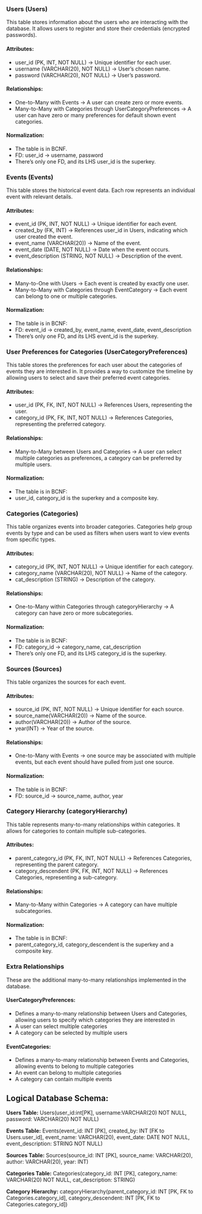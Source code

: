 ### Users (Users) ###
This table stores information about the users who are interacting with the database. It allows users to register and store their credentials (encrypted passwords). 
#### **Attributes:**
  -  user_id (PK, INT, NOT NULL) → Unique identifier for each user.
  -  username (VARCHAR(20), NOT NULL) → User’s chosen name.
  -  password (VARCHAR(20), NOT NULL) → User’s password.
#### **Relationships:**
  -  One-to-Many with Events → A user can create zero or more events.
  -  Many-to-Many with Categories through UserCategoryPreferences → A user can have zero or many preferences for default shown event categories.
#### **Normalization:**
  -  The table is in BCNF.
  -  FD: user_id -> username, password
  -  There’s only one FD, and its LHS user_id is the superkey.
### Events (Events) ###
This table stores the historical event data. Each row represents an individual event with relevant details.
#### **Attributes:**
  -  event_id (PK, INT, NOT NULL) → Unique identifier for each event.
  -  created_by (FK, INT) → References user_id in Users, indicating which user created the event.
  -  event_name (VARCHAR(20)) → Name of the event.
  -  event_date (DATE, NOT NULL) → Date when the event occurs.
  -  event_description (STRING, NOT NULL) → Description of the event.
#### **Relationships:**
  -  Many-to-One with Users → Each event is created by exactly one user.
  -  Many-to-Many with Categories through EventCategory → Each event can belong to one or multiple categories.
#### **Normalization:**
  -  The table is in BCNF:
  -  FD: event_id -> created_by, event_name, event_date, event_description
  -  There’s only one FD, and its LHS event_id is the superkey.
### User Preferences for Categories (UserCategoryPreferences) ###
This table stores the preferences for each user about the categories of events they are interested in. It provides a way to customize the timeline by allowing users to select and save their preferred event categories.
#### **Attributes:**
  -  user_id (PK, FK, INT, NOT NULL) → References Users, representing the user.
  -  category_id (PK, FK, INT, NOT NULL) → References Categories, representing the preferred category.
#### **Relationships:**
  -  Many-to-Many between Users and Categories → A user can select multiple categories as preferences, a category can be preferred by multiple users.
#### **Normalization:**
  -  The table is in BCNF:
  -  user_id, category_id is the superkey and a composite key.
### Categories (Categories) ###
This table organizes events into broader categories. Categories help group events by type and can be used as filters when users want to view events from specific types.
#### **Attributes:**
  -  category_id (PK, INT, NOT NULL) → Unique identifier for each category.
  -  category_name (VARCHAR(20), NOT NULL) → Name of the category.
  -  cat_description (STRING) → Description of the category.
#### **Relationships:**
  -  One-to-Many within Categories through categoryHierarchy → A category can have zero or more subcategories.
#### **Normalization:**
  -  The table is in BCNF:
  -  FD: category_id -> category_name, cat_description
  -  There’s only one FD, and its LHS category_id is the superkey.
### Sources (Sources) ###
This table organizes the sources for each event. 
#### **Attributes:**
  - source_id (PK, INT, NOT NULL) → Unique identifier for each source.
  - source_name(VARCHAR(20)) → Name of the source.
  - author(VARCHAR(20)) → Author of the source.
  - year(INT) → Year of the source.
#### **Relationships:**
  - One-to-Many with Events → one source may be associated with multiple events, but each event should have pulled from just one source.
#### **Normalization:**
  - The table is in BCNF:
  - FD: source_id → source_name, author, year
### Category Hierarchy (categoryHierarchy) ###
This table represents many-to-many relationships within categories. It allows for categories to contain multiple sub-categories.
#### **Attributes:**
  -  parent_category_id (PK, FK, INT, NOT NULL) → References Categories, representing the parent category.
  -  category_descendent (PK, FK, INT, NOT NULL) → References Categories, representing a sub-category.
#### **Relationships:**
  -  Many-to-Many within Categories → A category can have multiple subcategories.
#### **Normalization:**
  -  The table is in BCNF:
  -  parent_category_id, category_descendent is the superkey and a composite key.
### Extra Relationships ###
These are the additional many-to-many relationships implemented in the database.
#### **UserCategoryPreferences:**
  - Defines a many-to-many relationship between Users and Categories, allowing users to specify which categories they are interested in
  - A user can select multiple categories
  - A category can be selected by multiple users
#### **EventCategories:**
  - Defines a many-to-many relationship between Events and Categories, allowing events to belong to multiple categories
  - An event can belong to multiple categories
  - A category can contain multiple events

## Logical Database Schema: ##
**Users Table:** 
Users(user_id:int[PK],
username:VARCHAR(20) NOT NULL,
password: VARCHAR(20) NOT NULL)

**Events Table:**
Events(event_id: INT [PK],
	created_by: INT [FK to Users.user_id],
	event_name: VARCHAR(20),
	event_date: DATE NOT NULL,
	event_description: STRING NOT NULL)

**Sources Table:**
Sources(source_id: INT [PK],
  source_name: VARCHAR(20),
  author: VARCHAR(20),
  year: INT)

**Categories Table:**
Categories(category_id: INT [PK],
	category_name: VARCHAR(20) NOT NULL,
	cat_description: STRING)

**Category Hierarchy:**
categoryHierarchy(parent_category_id: INT [PK, FK to Categories.category_id],
category_descendent: INT [PK, FK to Categories.category_id])
